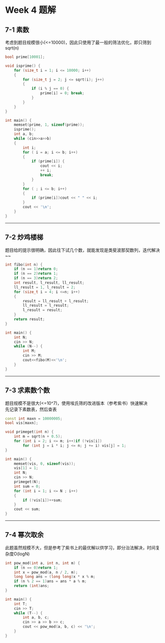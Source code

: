 # Week 4 题解
## 7-1 素数
考虑到题目规模很小(<=10000)，因此只使用了最一般的筛法优化，即只筛到sqrt(n)
```C++
bool prime[10001];

void isprime() {
	for (size_t i = 1; i <= 10000; i++)
	{
		for (size_t j = 2; j <= sqrt(i); j++)
		{
			if (i % j == 0) {
				prime[i] = 0; break;
			}
		}
	}
}

int main() {
	memset(prime, 1, sizeof(prime));
	isprime();
	int a, b;
	while (cin>>a>>b)
	{
		int i;
		for ( i = a; i <= b; i++)
		{
			if (prime[i]) {
				cout << i;
				++ i;
				break;
			}
		}
		for ( ; i <= b; i++)
		{
			if (prime[i])cout << " " << i;
		}
		cout << '\n';
	}
}
```
* * *
## 7-2 炒鸡楼梯
题目给的提示很明确，因此往下试几个数，就能发现是类斐波那契数列，迭代解决~~
```C++
int fibo(int n) {
	if (n == 1)return 0;
	if (n == 2)return 1;
	if (n == 3)return 2;
	int result, l_result, ll_result;
	ll_result = 1, l_result = 2;
	for (size_t i = 4; i <=n; i++)
	{
		result = ll_result + l_result;
		ll_result = l_result;
		l_result = result;
	}
	return result;
}

int main() {
	int N;
	cin >> N;
	while (N--) {
		int M;
		cin >> M;
		cout<<fibo(M)<<'\n';
	}
}
```
* * *
## 7-3 求素数个数
题目规模不是很大(<=10^7)，使用埃氏筛的改进版本（参考紫书）快速解决  
先记录下素数表，然后查表
```C++
const int maxn = 10000005;
bool vis[maxn];

void primeget(int n) {
	int m = sqrt(n + 0.5);
	for (int i = 2; i <= m; i++)if (!vis[i])
		for (int j = i * i; j <= n; j += i) vis[j] = 1;
}

int main() {
	memset(vis, 0, sizeof(vis));
	vis[1] = 1;
	int N;
	cin >> N;
	primeget(N);
	int sum = 0;
	for (int i = 1; i <= N ; i++)
	{
		if (!vis[i])++sum;
	}
	cout << sum;
}
```
* * *
## 7-4  幂次取余 
此题虽然规模不大，但是参考了紫书上的最优解以供学习，即分治法解决，时间复杂度O(logN)
```C++
int pow_mod(int a, int n, int m) {
	if (n == 0)return 1;
	int x = pow_mod(a, n / 2, m);
	long long ans = (long long)x * x % m;
	if (n % 2 == 1)ans = ans * a % m;
	return (int)ans;
}

int main() {
	int T;
	cin >> T;
	while (T--) {
		int a, b, c;
		cin >> a >> b >> c;
		cout << pow_mod(a, b, c) << '\n';
	}
}
```
